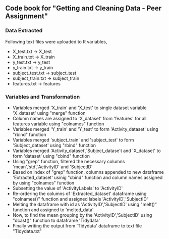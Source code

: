 ## Code book for "Getting and Cleaning Data - Peer Assignment"

### Data Extracted
Following text files were uploaded to R variables,

* X_test.txt -> X_test
* X_train.txt -> X_train
* y_test.txt -> y_test
* y_train.txt -> y_train
* subject_test.txt -> subject_test
* subject_train.txt -> subject_train
* features.txt -> features

### Variables and Transformation

* Variables merged 'X_train' and 'X_test' to single dataset variable 'X_dataset' using "merge" function
* Column names are assigned to 'X_dataset' from 'features' for all features variable using "colnames" function
* Variables merged 'Y_train' and 'Y_test' to form 'Activity_dataset' using "rbind" function
* Variables merged 'subject_train' and 'subject_test' to form 'Subject_dataset' using "rbind" function
* Variables merged 'Activity_dataset','Subject_datase't and 'X_dataset' to form 'dataset' using "cbind" function
* Using "grep" function, filtered the necessary columns 'mean','std','ActivityID' and 'SubjectID'
* Based on index of "grep" function, columns appended to new dataframe 'Extracted_dataset' usinig "cbind" function and column names assigned by using "colnames" function
* Subsetting the value of 'ActivityLabels' to 'ActivityID'
* Re-ordering the columns of 'Extracted_dataset' dataframe using "colnames()" function and assigned labels 'ActivityID','SubjectID'
* Melting the dataframe with id as 'ActivityID','SubjectID' using "melt()" function and assigned to 'melted_data'
* Now, to find the mean grouping by the 'ActivityID','SubjectID' using "dcast()" function to dataframe 'Tidydata'
* Finally writing the output from 'Tidydata' dataframe to text file "Tidydata.txt"
